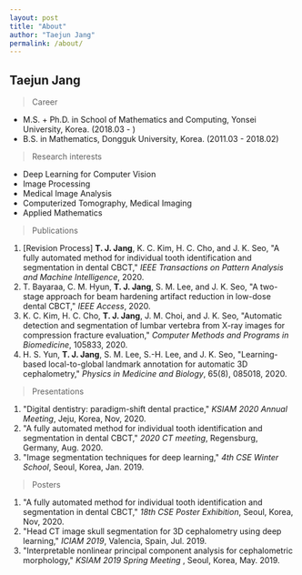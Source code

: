 ```yaml
---
layout: post
title: "About"
author: "Taejun Jang"
permalink: /about/
---
```


## Taejun Jang

> Career

- M.S. + Ph.D. in School of Mathematics and Computing, Yonsei University, Korea. (2018.03 - )
- B.S. in Mathematics, Dongguk University, Korea. (2011.03 - 2018.02)


> Research interests

- Deep Learning for Computer Vision
- Image Processing
- Medical Image Analysis
- Computerized Tomography, Medical Imaging
- Applied Mathematics

> Publications
<ol>
<li>[Revision Process] <strong>T. J. Jang</strong>, K. C. Kim, H. C. Cho, and J. K. Seo, "A fully automated method for individual tooth identification and segmentation in dental CBCT," <em>IEEE Transactions on Pattern Analysis and Machine Intelligence</em>, 2020.</li>
<li>T. Bayaraa, C. M. Hyun, <strong>T. J. Jang</strong>, S. M. Lee, and J. K. Seo, "A two-stage approach for beam hardening artifact reduction in low-dose dental CBCT," <em>IEEE Access</em>, 2020.</li>
<li> K. C. Kim, H. C. Cho, <strong>T. J. Jang</strong>, J. M. Choi, and J. K. Seo, "Automatic detection and segmentation of lumbar vertebra from X-ray images for compression fracture evaluation," <em>Computer Methods and Programs in Biomedicine</em>, 105833, 2020. </li>
<li> H. S. Yun, <strong>T. J. Jang</strong>, S. M. Lee, S.-H. Lee, and J. K. Seo, "Learning-based local-to-global landmark annotation for automatic 3D cephalometry," <em>Physics in Medicine and Biology</em>, 65(8), 085018, 2020. </li>
</ol>


> Presentations
<ol>
<li> "Digital dentistry: paradigm-shift dental practice," <em>KSIAM 2020 Annual Meeting</em>, Jeju, Korea, Nov, 2020. </li>
<li> "A fully automated method for individual tooth identification and segmentation in dental CBCT," <em>2020 CT meeting</em>, Regensburg, Germany, Aug. 2020. </li>
<li> "Image segmentation techniques for deep learning," <em>4th CSE Winter School</em>, Seoul, Korea, Jan. 2019. </li>
</ol>

> Posters
<ol>
<li> "A fully automated method for individual tooth identification and segmentation in dental CBCT," <em>18th CSE Poster Exhibition</em>, Seoul, Korea, Nov, 2020. </li>
<li> "Head CT image skull segmentation for 3D cephalometry using deep learning," <em>ICIAM 2019</em>, Valencia, Spain, Jul. 2019. </li>
<li> "Interpretable nonlinear principal component analysis for cephalometric morphology," <em>KSIAM 2019 Spring Meeting </em>, Seoul, Korea, May. 2019. </li>
</ol>
